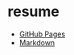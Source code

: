 # resume

- [GitHub Pages](https://snyt45.github.io/resume/)
- [Markdown](https://github.com/snyt45/resume/blob/main/docs/index.md)
